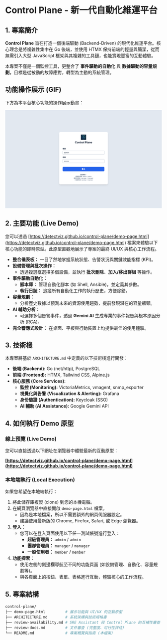 # Control Plane - 新一代自動化維運平台

## 1. 專案簡介

**Control Plane** 旨在打造一個後端驅動 (Backend-Driven) 的現代化維運平台。核心理念是將複雜性集中在 Go 後端，並使用 HTMX 保持前端的輕量與簡潔，從而無需引入大型 JavaScript 框架與其複雜的工具鏈，也能實現豐富的互動體驗。

本專案不僅是一個監控工具，更整合了 **事件驅動的自動化** 與 **數據驅動的容量規劃**，目標是從被動的故障應對，轉型為主動的系統管理。

## 功能操作展示 (GIF)

下方為本平台核心功能的操作展示動畫：

![Control Plane Demo](demo.gif)

## 2. 主要功能 (Live Demo)

您可以透過 [https://detectviz.github.io/control-plane/demo-page.html](https://detectviz.github.io/control-plane/demo-page.html) 檔案來體驗以下核心功能的即時原型。此原型直觀地展示了專案的最終 UI/UX 與核心工作流程。

*   **整合儀表板：** 一目了然地掌握系統狀態、告警狀況與關鍵效能指標 (KPI)。
*   **設備管理與批次操作：**
    *   透過複選框選擇多個設備，並執行 **批次刪除**、**加入/移出群組** 等操作。
*   **事件驅動自動化：**
    *   **腳本庫：** 管理自動化腳本 (如 Shell, Ansible)，並定義其參數。
    *   **執行日誌：** 追蹤所有自動化工作的執行歷史，方便除錯。
*   **容量規劃：**
    *   分析歷史數據以預測未來的資源使用趨勢，提前發現潛在的容量瓶頸。
*   **AI 輔助分析：**
    *   可選擇多個告警事件，透過 **Gemini AI** 生成專業的事件報告與根本原因分析 (RCA)。
*   **完全響應式設計：** 在桌面、平板與行動裝置上均提供最佳的使用體驗。

## 3. 技術棧

本專案將基於 `ARCHITECTURE.md` 中定義的以下技術棧進行開發：

*   **後端 (Backend):** Go (net/http), PostgreSQL
*   **前端 (Frontend):** HTMX, Tailwind CSS, Alpine.js
*   **核心服務 (Core Services):**
    *   **監控 (Monitoring):** VictoriaMetrics, vmagent, snmp_exporter
    *   **視覺化與告警 (Visualization & Alerting):** Grafana
    *   **身份驗證 (Authentication):** Keycloak (SSO)
    *   **AI 輔助 (AI Assistance):** Google Gemini API

## 4. 如何執行 Demo 原型

### 線上預覽 (Live Demo)

您可以直接透過以下網址在瀏覽器中體驗最新的互動原型：

**[https://detectviz.github.io/control-plane/demo-page.html](https://detectviz.github.io/control-plane/demo-page.html)**

### 本地端執行 (Local Execution)

如果您希望在本地端執行：

1.  將此儲存庫複製 (clone) 到您的本機電腦。
2.  在網頁瀏覽器中直接開啟 `demo-page.html` 檔案。
    *   因為是本地檔案，所以不需要額外的網頁伺服器設定。
    *   建議使用最新版的 Chrome, Firefox, Safari, 或 Edge 瀏覽器。
3.  **登入：**
    *   您可以在登入頁面使用以下任一測試帳號進行登入：
        *   **超級管理員：** `admin` / `admin`
        *   **團隊管理員：** `manager` / `manager`
        *   **一般使用者：** `member` / `member`
4.  **功能探索：**
    *   使用左側的側邊欄導航至不同的功能頁面 (如設備管理、自動化、容量規劃等)。
    *   與各頁面上的按鈕、表單、表格進行互動，體驗核心的工作流程。

## 5. 專案結構

```bash
control-plane/
├── demo-page.html         # 展示功能與 UI/UX 的互動原型
├── ARCHITECTURE.md        # 系統架構與技術規格書
├── review-availability.md # SRE Assistant 與 Control Plane 的互補性審查
├── review-docs.md         # 文件審查 (完整度、可行性評估)
└── README.md              # 專案概覽與指南 (本檔案)
```

